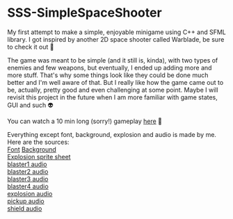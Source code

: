 # SSS-SimpleSpaceShooter
My first attempt to make a simple, enjoyable minigame using C++ and SFML library. I got inspired by another 2D space
shooter called Warblade, be sure to check it out :space_invader:

The game was meant to be simple (and it still is, kinda), with two types of enemies and few weapons, but eventually,
I ended up adding more and more stuff. That's why some things look like they could be done much better and I'm well aware of that.
But I really like how the game came out to be, actually, pretty good and even challenging at some point. Maybe I will revisit 
this project in the future when I am more familiar with game states, GUI and such :alien:

You can watch a 10 min long (sorry!) gameplay [here](https://www.youtube.com/watch?v=L4oAEj9Tl2g) :poop:

Everything except font, background, explosion and audio is made by me. Here are the sources:        
[Font](https://www.dafont.com/vcr-osd-mono.font)
[Background](https://wallpaperstock.net/stars%2C-universe%2C-space_wallpapers_54623_1366x768_1.html)     
[Explosion sprite sheet](https://pl.pinterest.com/pin/39054721747694567/)    
[blaster1 audio](https://freesound.org/people/Theogobbo/sounds/397473/)         
[blaster2 audio](https://freesound.org/people/MikeE63/sounds/466867/)           
[blaster3 audio](https://freesound.org/people/MikeE63/sounds/466868/)            
[blaster4 audio](https://freesound.org/people/MootMcnoodles/sounds/426331/)          
[explosion audio](https://freesound.org/people/befig/sounds/455530/)             
[pickup audio](https://freesound.org/people/Scrampunk/sounds/345297/)          
[shield audio](https://freesound.org/people/Bychop/sounds/136881/)           
